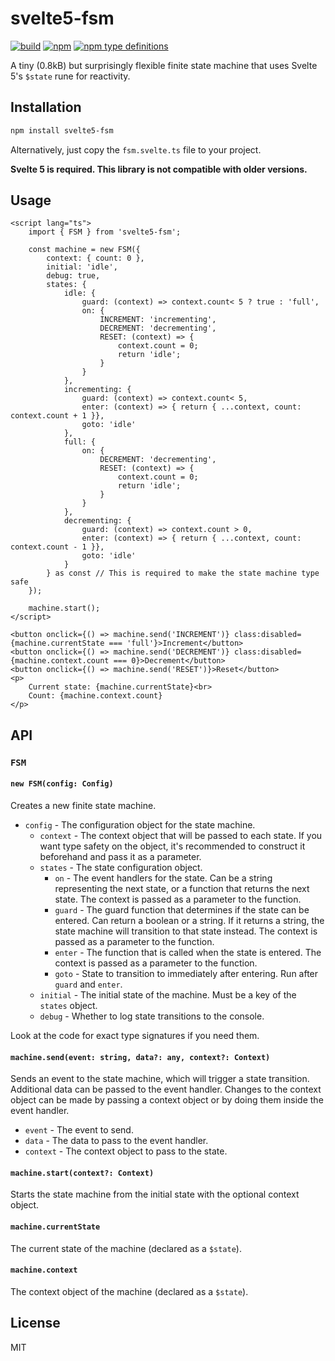 # svelte5-fsm

<p>
  <a href="https://github.com/miunau/svelte5-fsm/actions"><img src="https://img.shields.io/github/actions/workflow/status/miunau/svelte5-fsm/ci.yml?logo=github" alt="build"></a>
  <a href="https://www.npmjs.com/package/svelte5-fsm"><img src="https://img.shields.io/npm/v/svelte5-fsm" alt="npm"></a>
  <a href="https://www.npmjs.com/package/svelte5-fsm"><img src="https://img.shields.io/npm/types/svelte5-fsm" alt="npm type definitions"></a>
</p>

A tiny (0.8kB) but surprisingly flexible finite state machine that uses Svelte 5's `$state` rune for reactivity.

## Installation

```bash
npm install svelte5-fsm
```

Alternatively, just copy the `fsm.svelte.ts` file to your project.

<b>Svelte 5 is required. This library is not compatible with older versions.</b>

## Usage

```svelte
<script lang="ts">
    import { FSM } from 'svelte5-fsm';

    const machine = new FSM({
        context: { count: 0 },
        initial: 'idle',
        debug: true,
        states: {
            idle: {
                guard: (context) => context.count< 5 ? true : 'full',
                on: {
                    INCREMENT: 'incrementing',
                    DECREMENT: 'decrementing',
                    RESET: (context) => {
                        context.count = 0;
                        return 'idle';
                    }
                }
            },
            incrementing: {
                guard: (context) => context.count< 5,
                enter: (context) => { return { ...context, count: context.count + 1 }},
                goto: 'idle'
            },
            full: {
                on: {
                    DECREMENT: 'decrementing',
                    RESET: (context) => {
                        context.count = 0;
                        return 'idle';
                    }
                }
            },
            decrementing: {
                guard: (context) => context.count > 0,
                enter: (context) => { return { ...context, count: context.count - 1 }},
                goto: 'idle'
            }
        } as const // This is required to make the state machine type safe
    });

    machine.start();
</script>

<button onclick={() => machine.send('INCREMENT')} class:disabled={machine.currentState === 'full'}>Increment</button>
<button onclick={() => machine.send('DECREMENT')} class:disabled={machine.context.count === 0}>Decrement</button>
<button onclick={() => machine.send('RESET')}>Reset</button>
<p>
    Current state: {machine.currentState}<br>
    Count: {machine.context.count}
</p>
```

## API

### `FSM`

#### `new FSM(config: Config)`
Creates a new finite state machine.

- `config` - The configuration object for the state machine.
  - `context` - The context object that will be passed to each state. If you want type safety on the object, it's recommended to construct it beforehand and pass it as a parameter.
  - `states` - The state configuration object.
    - `on` - The event handlers for the state. Can be a string representing the next state, or a function that returns the next state. The context is passed as a parameter to the function.
    - `guard` - The guard function that determines if the state can be entered. Can return a boolean or a string. If it returns a string, the state machine will transition to that state instead. The context is passed as a parameter to the function.
    - `enter` - The function that is called when the state is entered. The context is passed as a parameter to the function.
    - `goto` - State to transition to immediately after entering. Run after `guard` and `enter`.
  - `initial` - The initial state of the machine. Must be a key of the `states` object.
  - `debug` - Whether to log state transitions to the console.

Look at the code for exact type signatures if you need them.

#### `machine.send(event: string, data?: any, context?: Context)`
Sends an event to the state machine, which will trigger a state transition. Additional data can be passed to the event handler. Changes to the context object can be made by passing a context object or by doing them inside the event handler.

- `event` - The event to send.
- `data` - The data to pass to the event handler.
- `context` - The context object to pass to the state.

#### `machine.start(context?: Context)`
Starts the state machine from the initial state with the optional context object.

#### `machine.currentState`
The current state of the machine (declared as a `$state`).

#### `machine.context`
The context object of the machine (declared as a `$state`).

## License

MIT
